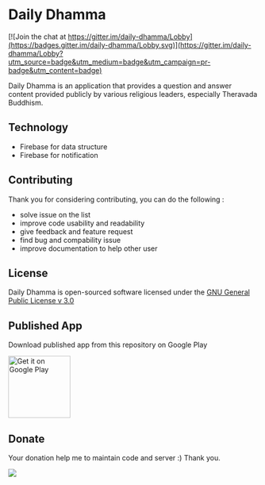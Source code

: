# Daily Dhamma

[![Join the chat at https://gitter.im/daily-dhamma/Lobby](https://badges.gitter.im/daily-dhamma/Lobby.svg)](https://gitter.im/daily-dhamma/Lobby?utm_source=badge&utm_medium=badge&utm_campaign=pr-badge&utm_content=badge)

Daily Dhamma is an application that provides a question and answer content provided publicly by various religious leaders, especially Theravada Buddhism.

## Technology

- Firebase for data structure
- Firebase for notification 

## Contributing
Thank you for considering contributing, you can do the following : 

- solve issue on the list
- improve code usability and readability
- give feedback and feature request
- find bug and compability issue
- improve documentation to help other user

## License
Daily Dhamma is open-sourced software licensed under the [GNU General Public License v 3.0
](https://github.com/martiendt/daily-dhamma/blob/master/LICENSE)

## Published App
Download published app from this repository on Google Play

<a href='https://play.google.com/store/apps/details?id=red.point.dailydhamma&hl=en&pcampaignid=MKT-Other-global-all-co-prtnr-py-PartBadge-Mar2515-1'>
<img width="125px" alt='Get it on Google Play' src='https://play.google.com/intl/en_us/badges/images/generic/en_badge_web_generic.png'/>
</a>

## Donate
Your donation help me to maintain code and server :)
Thank you.

[![](https://www.paypalobjects.com/en_US/i/btn/btn_donateCC_LG.gif)](https://www.paypal.com/cgi-bin/webscr?cmd=_donations&business=martiendt%40gmail%2ecom&lc=ID&item_name=Daily%20Dhamma&currency_code=USD&bn=PP%2dDonationsBF%3abtn_donateCC_LG%2egif%3aNonHosted)
